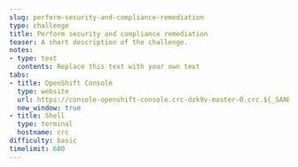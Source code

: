 ```yaml
---
slug: perform-security-and-compliance-remediation
type: challenge
title: Perform security and compliance remediation
teaser: A short description of the challenge.
notes:
- type: text
  contents: Replace this text with your own text
tabs:
- title: OpenShift Console
  type: website
  url: https://console-openshift-console.crc-dzk9v-master-0.crc.${_SANDBOX_ID}.instruqt.io
  new_window: true
- title: Shell
  type: terminal
  hostname: crc
difficulty: basic
timelimit: 600
---
```

